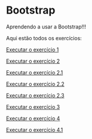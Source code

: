 # Bootstrap
 Aprendendo a usar a Bootstrap!!!
 
 Aqui estão todos os exercícios:

 <a href= "https://anajulialeite.github.io/Bootstrap/Aula01.html">Executar o exercício 1</a>

 <a href= "https://anajulialeite.github.io/Bootstrap/Aula02.html">Executar o exercício 2</a>

 <a href= "https://anajulialeite.github.io/Bootstrap/Aula02-1.html">Executar o exercício 2.1</a>

 <a href= "https://anajulialeite.github.io/Bootstrap/Aula02-2.html">Executar o exercício 2.2</a>

 <a href= "https://anajulialeite.github.io/Bootstrap/Aula02-3.html">Executar o exercício 2.3</a>

 <a href= "https://anajulialeite.github.io/Bootstrap/Aula03.html">Executar o exercício 3</a>

 <a href= "https://anajulialeite.github.io/Bootstrap/Aula04.html">Executar o exercício 4</a>

 <a href= "https://anajulialeite.github.io/Bootstrap/Aula04-1.html">Executar o exercício 4.1</a>
